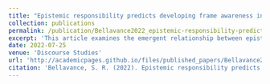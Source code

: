 ```yaml
---
title: "Epistemic responsibility predicts developing frame awareness in early childhood: A language socialization perspective"
collection: publications
permalink: /publication/Bellavance2022_epistemic-responsibility-predicts-developing-frame-awareness-in-early-childhood-a-language
excerpt: 'This article examines the emergent relationship between epistemic responsibility and frame awareness in early childhood, wherein a mother uses language socialization practices to guide her child into a new frame. The pair co-constructs the parameters of the new frame through negotiation of epistemic responsibility and remedial interchanges. The analysis demonstrates that these remedial interchanges arise from conflicting understandings of the embeddedness of frames and the epistemic dynamics that these frames entail. The child maintains epistemic primacy in her concurrent play frame, which carries over to the recording activity given that the recording activity is embedded within her larger play frame. I argue that the data predict epistemic responsibility to be acquired earlier than the ability to shift epistemic dynamics outside of role-play. This study contributes to our understanding of frame and epistemic development in early childhood.'
date: 2022-07-25
venue: 'Discourse Studies'
url: 'http://academicpages.github.io/files/published_papers/Bellavance2022_epistemic-responsibility-predicts-developing-frame-awareness-in-early-childhood-a-languageBellavance2022_epistemic-responsibility-predicts-developing-frame-awareness-in-early-childhood-a-language.pdf'
citation: 'Bellavance, S. R. (2022). Epistemic responsibility predicts developing frame awareness in early childhood: A language socialization perspective. <i>Discourse Studies, 24</i>(6), 675–691. https://doi.org/10.1177/14614456221111640'
---
```

